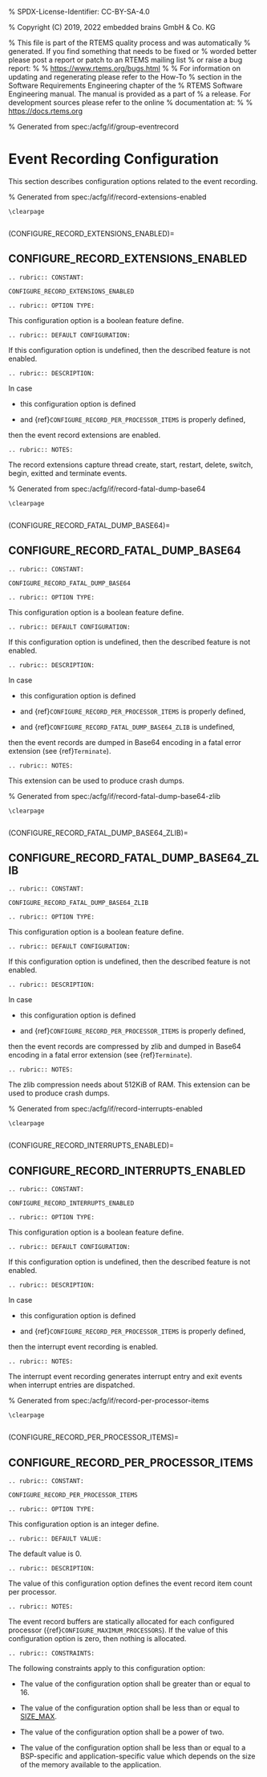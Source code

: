 % SPDX-License-Identifier: CC-BY-SA-4.0

% Copyright (C) 2019, 2022 embedded brains GmbH & Co. KG

% This file is part of the RTEMS quality process and was automatically
% generated.  If you find something that needs to be fixed or
% worded better please post a report or patch to an RTEMS mailing list
% or raise a bug report:
%
% https://www.rtems.org/bugs.html
%
% For information on updating and regenerating please refer to the How-To
% section in the Software Requirements Engineering chapter of the
% RTEMS Software Engineering manual.  The manual is provided as a part of
% a release.  For development sources please refer to the online
% documentation at:
%
% https://docs.rtems.org

% Generated from spec:/acfg/if/group-eventrecord

# Event Recording Configuration

This section describes configuration options related to the event recording.

% Generated from spec:/acfg/if/record-extensions-enabled

```{raw} latex
\clearpage
```

```{index} CONFIGURE_RECORD_EXTENSIONS_ENABLED
```

(CONFIGURE_RECORD_EXTENSIONS_ENABLED)=

## CONFIGURE_RECORD_EXTENSIONS_ENABLED

```{eval-rst}
.. rubric:: CONSTANT:
```

`CONFIGURE_RECORD_EXTENSIONS_ENABLED`

```{eval-rst}
.. rubric:: OPTION TYPE:
```

This configuration option is a boolean feature define.

```{eval-rst}
.. rubric:: DEFAULT CONFIGURATION:
```

If this configuration option is undefined, then the described feature is not
enabled.

```{eval-rst}
.. rubric:: DESCRIPTION:
```

In case

- this configuration option is defined

- and {ref}`CONFIGURE_RECORD_PER_PROCESSOR_ITEMS` is properly defined,

then the event record extensions are enabled.

```{eval-rst}
.. rubric:: NOTES:
```

The record extensions capture thread create, start, restart, delete, switch,
begin, exitted and terminate events.

% Generated from spec:/acfg/if/record-fatal-dump-base64

```{raw} latex
\clearpage
```

```{index} CONFIGURE_RECORD_FATAL_DUMP_BASE64
```

(CONFIGURE_RECORD_FATAL_DUMP_BASE64)=

## CONFIGURE_RECORD_FATAL_DUMP_BASE64

```{eval-rst}
.. rubric:: CONSTANT:
```

`CONFIGURE_RECORD_FATAL_DUMP_BASE64`

```{eval-rst}
.. rubric:: OPTION TYPE:
```

This configuration option is a boolean feature define.

```{eval-rst}
.. rubric:: DEFAULT CONFIGURATION:
```

If this configuration option is undefined, then the described feature is not
enabled.

```{eval-rst}
.. rubric:: DESCRIPTION:
```

In case

- this configuration option is defined

- and {ref}`CONFIGURE_RECORD_PER_PROCESSOR_ITEMS` is properly defined,

- and {ref}`CONFIGURE_RECORD_FATAL_DUMP_BASE64_ZLIB` is undefined,

then the event records are dumped in Base64 encoding in a fatal error extension
(see {ref}`Terminate`).

```{eval-rst}
.. rubric:: NOTES:
```

This extension can be used to produce crash dumps.

% Generated from spec:/acfg/if/record-fatal-dump-base64-zlib

```{raw} latex
\clearpage
```

```{index} CONFIGURE_RECORD_FATAL_DUMP_BASE64_ZLIB
```

(CONFIGURE_RECORD_FATAL_DUMP_BASE64_ZLIB)=

## CONFIGURE_RECORD_FATAL_DUMP_BASE64_ZLIB

```{eval-rst}
.. rubric:: CONSTANT:
```

`CONFIGURE_RECORD_FATAL_DUMP_BASE64_ZLIB`

```{eval-rst}
.. rubric:: OPTION TYPE:
```

This configuration option is a boolean feature define.

```{eval-rst}
.. rubric:: DEFAULT CONFIGURATION:
```

If this configuration option is undefined, then the described feature is not
enabled.

```{eval-rst}
.. rubric:: DESCRIPTION:
```

In case

- this configuration option is defined

- and {ref}`CONFIGURE_RECORD_PER_PROCESSOR_ITEMS` is properly defined,

then the event records are compressed by zlib and dumped in Base64 encoding in
a fatal error extension (see {ref}`Terminate`).

```{eval-rst}
.. rubric:: NOTES:
```

The zlib compression needs about 512KiB of RAM. This extension can be used to
produce crash dumps.

% Generated from spec:/acfg/if/record-interrupts-enabled

```{raw} latex
\clearpage
```

```{index} CONFIGURE_RECORD_INTERRUPTS_ENABLED
```

(CONFIGURE_RECORD_INTERRUPTS_ENABLED)=

## CONFIGURE_RECORD_INTERRUPTS_ENABLED

```{eval-rst}
.. rubric:: CONSTANT:
```

`CONFIGURE_RECORD_INTERRUPTS_ENABLED`

```{eval-rst}
.. rubric:: OPTION TYPE:
```

This configuration option is a boolean feature define.

```{eval-rst}
.. rubric:: DEFAULT CONFIGURATION:
```

If this configuration option is undefined, then the described feature is not
enabled.

```{eval-rst}
.. rubric:: DESCRIPTION:
```

In case

- this configuration option is defined

- and {ref}`CONFIGURE_RECORD_PER_PROCESSOR_ITEMS` is properly defined,

then the interrupt event recording is enabled.

```{eval-rst}
.. rubric:: NOTES:
```

The interrupt event recording generates interrupt entry and exit events when
interrupt entries are dispatched.

% Generated from spec:/acfg/if/record-per-processor-items

```{raw} latex
\clearpage
```

```{index} CONFIGURE_RECORD_PER_PROCESSOR_ITEMS
```

(CONFIGURE_RECORD_PER_PROCESSOR_ITEMS)=

## CONFIGURE_RECORD_PER_PROCESSOR_ITEMS

```{eval-rst}
.. rubric:: CONSTANT:
```

`CONFIGURE_RECORD_PER_PROCESSOR_ITEMS`

```{eval-rst}
.. rubric:: OPTION TYPE:
```

This configuration option is an integer define.

```{eval-rst}
.. rubric:: DEFAULT VALUE:
```

The default value is 0.

```{eval-rst}
.. rubric:: DESCRIPTION:
```

The value of this configuration option defines the event record item count per
processor.

```{eval-rst}
.. rubric:: NOTES:
```

The event record buffers are statically allocated for each configured processor
({ref}`CONFIGURE_MAXIMUM_PROCESSORS`). If the value of this configuration
option is zero, then nothing is allocated.

```{eval-rst}
.. rubric:: CONSTRAINTS:
```

The following constraints apply to this configuration option:

- The value of the configuration option shall be greater than or equal to 16.

- The value of the configuration option shall be less than or equal to
  [SIZE_MAX](https://en.cppreference.com/w/c/types/limits).

- The value of the configuration option shall be a power of two.

- The value of the configuration option shall be less than or equal to a
  BSP-specific and application-specific value which depends on the size of the
  memory available to the application.
